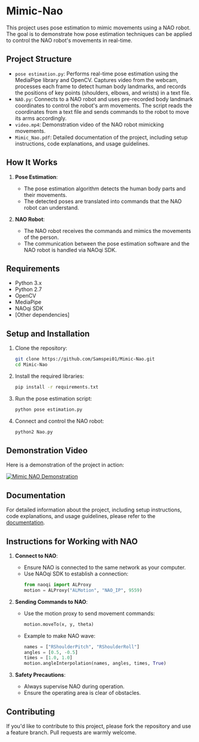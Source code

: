 # Mimic-Nao

This project uses pose estimation to mimic movements using a NAO robot. The goal is to demonstrate how pose estimation techniques can be applied to control the NAO robot's movements in real-time.

## Project Structure

- `pose estimation.py`: Performs real-time pose estimation using the MediaPipe library and OpenCV. Captures video from the webcam, processes each frame to detect human body landmarks, and records the positions of key points (shoulders, elbows, and wrists) in a text file.
- `NAO.py`: Connects to a NAO robot and uses pre-recorded body landmark coordinates to control the robot's arm movements. The script reads the coordinates from a text file and sends commands to the robot to move its arms accordingly.
- `video.mp4`: Demonstration video of the NAO robot mimicking movements.
- `Mimic_Nao.pdf`: Detailed documentation of the project, including setup instructions, code explanations, and usage guidelines.

## How It Works

1. **Pose Estimation**: 
    - The pose estimation algorithm detects the human body parts and their movements.
    - The detected poses are translated into commands that the NAO robot can understand.

2. **NAO Robot**:
    - The NAO robot receives the commands and mimics the movements of the person.
    - The communication between the pose estimation software and the NAO robot is handled via NAOqi SDK.

## Requirements

- Python 3.x
- Python 2.7
- OpenCV
- MediaPipe
- NAOqi SDK
- [Other dependencies]

## Setup and Installation

1. Clone the repository:
    ```bash
    git clone https://github.com/Samspei01/Mimic-Nao.git
    cd Mimic-Nao
    ```

2. Install the required libraries:
    ```bash
    pip install -r requirements.txt
    ```

3. Run the pose estimation script:
    ```bash
    python pose estimation.py
    ```

4. Connect and control the NAO robot:
    ```bash
    python2 Nao.py
    ```

## Demonstration Video

Here is a demonstration of the project in action:

[![Mimic NAO Demonstration](https://i.vimeocdn.com/video/1418704725_640.jpg)](https://vimeo.com/965895468)


## Documentation

For detailed information about the project, including setup instructions, code explanations, and usage guidelines, please refer to the [documentation](Mimic_Nao.pdf).

## Instructions for Working with NAO

1. **Connect to NAO**:
    - Ensure NAO is connected to the same network as your computer.
    - Use NAOqi SDK to establish a connection:
      ```python
      from naoqi import ALProxy
      motion = ALProxy("ALMotion", "NAO_IP", 9559)
      ```

2. **Sending Commands to NAO**:
    - Use the motion proxy to send movement commands:
      ```python
      motion.moveTo(x, y, theta)
      ```
    - Example to make NAO wave:
      ```python
      names = ["RShoulderPitch", "RShoulderRoll"]
      angles = [0.5, -0.5]
      times = [1.0, 1.0]
      motion.angleInterpolation(names, angles, times, True)
      ```

3. **Safety Precautions**:
    - Always supervise NAO during operation.
    - Ensure the operating area is clear of obstacles.

## Contributing

If you'd like to contribute to this project, please fork the repository and use a feature branch. Pull requests are warmly welcome.
